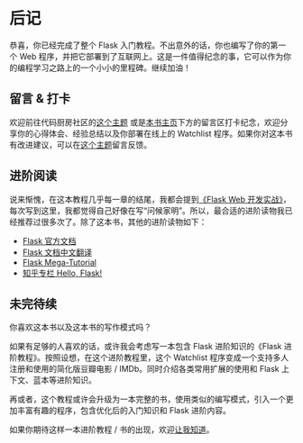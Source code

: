 # 后记

恭喜，你已经完成了整个 Flask 入门教程。不出意外的话，你也编写了你的第一个 Web 程序，并把它部署到了互联网上。这是一件值得纪念的事，它可以作为你的编程学习之路上的一个小小的里程碑。继续加油！


## 留言 & 打卡

欢迎前往代码厨房社区的[这个主题](https://codekitchen.community/t/topic/64) 或是[本书主页](http://helloflask.com/book/3)下方的留言区打卡纪念，欢迎分享你的心得体会、经验总结以及你部署在线上的 Watchlist 程序。如果你对这本书有改进建议，可以在[这个主题](https://codekitchen.community/t/topic/502)留言反馈。


## 进阶阅读

说来惭愧，在这本教程几乎每一章的结尾，我都会提到[《Flask Web 开发实战》](http://helloflask.com/book/1)，每次写到这里，我都觉得自己好像在写“问候家明”。所以，最合适的进阶读物我已经推荐过很多次了。除了这本书，其他的进阶读物如下：

* [Flask 官方文档](https://flask.palletsprojects.com/)
* [Flask 文档中文翻译](https://flask-zh.readthedocs.io/)
* [Flask Mega-Tutorial](https://blog.miguelgrinberg.com/post/the-flask-mega-tutorial-part-i-hello-world)
* [知乎专栏 Hello, Flask!](https://zhuanlan.zhihu.com/flask)


## 未完待续

你喜欢这本书以及这本书的写作模式吗？

如果有足够的人喜欢的话，或许我会考虑写一本包含 Flask 进阶知识的《Flask 进阶教程》。按照设想，在这个进阶教程里，这个 Watchlist 程序变成一个支持多人注册和使用的简化版豆瓣电影 / IMDb。同时介绍各类常用扩展的使用和 Flask 上下文、蓝本等进阶知识。

再或者，这个教程或许会升级为一本完整的书，使用类似的编写模式，引入一个更加丰富有趣的程序，包含优化后的入门知识和 Flask 进阶内容。

如果你期待这样一本进阶教程 / 书的出现，欢迎[让我知道](https://codekitchen.community/t/topic/64)。
